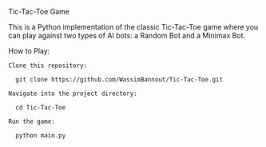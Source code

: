 Tic-Tac-Toe Game

This is a Python implementation of the classic Tic-Tac-Toe game where you can play against two types of AI bots: a Random Bot and a Minimax Bot.

How to Play:

    Clone this repository:

      git clone https://github.com/WassimBannout/Tic-Tac-Toe.git

    Navigate into the project directory:

      cd Tic-Tac-Toe

    Run the game:

      python main.py
